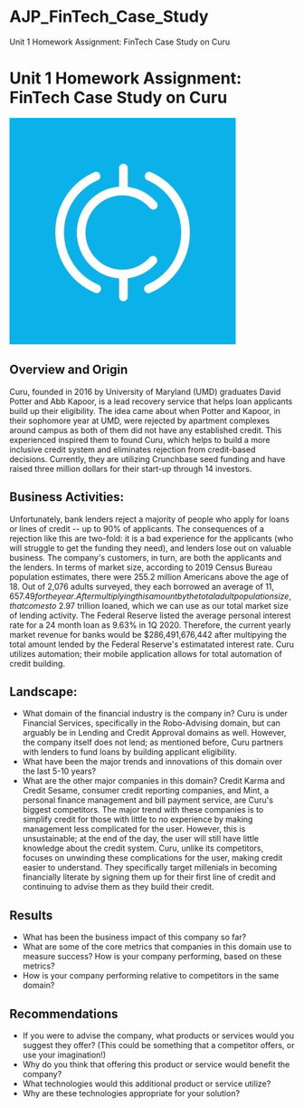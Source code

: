 # AJP_FinTech_Case_Study
Unit 1 Homework Assignment: FinTech Case Study on Curu

# Unit 1 Homework Assignment: FinTech Case Study on Curu

![Curu Logo](Curu_Logo.jpg)

## Overview and Origin
Curu, founded in 2016 by University of Maryland (UMD) graduates David Potter and Abb Kapoor, is a lead recovery service that helps loan applicants build up their eligibility. The idea came about when Potter and Kapoor, in their sophomore year at UMD, were rejected by apartment complexes around campus as both of them did not have any established credit. This experienced inspired them to found Curu, which helps to build a more inclusive credit system and eliminates rejection from credit-based decisions. Currently, they are utilizing Crunchbase seed funding and have raised three million dollars for their start-up through 14 investors.  

## Business Activities:
Unfortunately, bank lenders reject a majority of people who apply for loans or lines of credit -- up to 90% of applicants. The consequences of a rejection like this are two-fold: it is a bad experience for the applicants (who will struggle to get the funding they need), and lenders lose out on valuable business. The company's customers, in turn, are both the applicants and the lenders. In terms of market size, according to 2019 Census Bureau population estimates, there were 255.2 million Americans above the age of 18. Out of 2,076 adults surveyed, they each borrowed an average of $11,657.49 for the year. After multiplying this amount by the total adult population size, that comes to ~$2.97 trillion loaned, which we can use as our total market size of lending activity. The Federal Reserve listed the average personal interest rate for a 24 month loan as 9.63% in 1Q 2020. Therefore, the current yearly market revenue for banks would be $286,491,676,442 after multipying the total amount lended by the Federal Reserve's estimatated interest rate. Curu utilizes automation; their mobile application allows for total automation of credit building.  
## Landscape:
* What domain of the financial industry is the company in? Curu is under Financial Services, specifically in the Robo-Advising domain, but can arguably be in Lending and Credit Approval domains as well. However, the company itself does not lend; as mentioned before, Curu partners with lenders to fund loans by building applicant eligibility.  
* What have been the major trends and innovations of this domain over the last 5-10 years?
* What are the other major companies in this domain? Credit Karma and Credit Sesame, consumer credit reporting companies, and Mint, a personal finance management and bill payment service, are Curu's biggest competitors. The major trend with these companies is to simplify credit for those with little to no experience by making management less complicated for the user. However, this is unsustainable; at the end of the day, the user will still have little knowledge about the credit system. Curu, unlike its competitors, focuses on unwinding these complications for the user, making credit easier to understand. They specifically target millenials in becoming financially literate by signing them up for their first line of credit and continuing to advise them as they build their credit.  
## Results
* What has been the business impact of this company so far?
* What are some of the core metrics that companies in this domain use to measure success? How is your company performing, based on these metrics?
* How is your company performing relative to competitors in the same domain?
## Recommendations
* If you were to advise the company, what products or services would you suggest they offer? (This could be something that a competitor offers, or use your imagination!)
* Why do you think that offering this product or service would benefit the company?
* What technologies would this additional product or service utilize?
* Why are these technologies appropriate for your solution?
